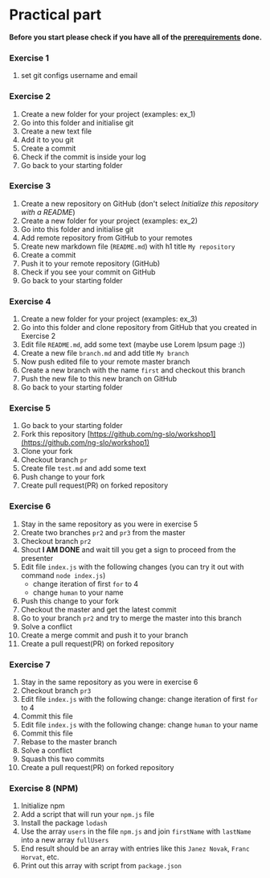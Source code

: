 # Practical part

**Before you start please check if you have all  of the [prerequirements](https://github.com/ng-slo/workshop/tree/master/01-basic-tools#prerequirements) done.**

### Exercise 1
1. set git configs username and email

### Exercise 2
1. Create a new folder for your project (examples: ex_1)
2. Go into this folder and initialise git
3. Create a new text file
4. Add it to you git
5. Create a commit
6. Check if the commit is inside your log
7. Go back to your starting folder

### Exercise 3
1. Create a new repository on GitHub (don't select *Initialize this repository with a README*)
2. Create a new folder for your project (examples: ex_2)
3. Go into this folder and initialise git
3. Add remote repository from GitHub to your remotes
4. Create new markdown file (`README.md`) with h1 title `My repository`
5. Create a commit
6. Push it to your remote repository (GitHub)
7. Check if you see your commit on GitHub
8. Go back to your starting folder

### Exercise 4
1. Create a new folder for your project (examples: ex_3)
2. Go into this folder and clone repository from GitHub that you created in Exercise 2
3. Edit file `README.md`, add some text (maybe use Lorem Ipsum page :))
4. Create a new file `branch.md` and add title `My branch`
5. Now push edited file to your remote master branch
6. Create a new branch with the name `first` and checkout this branch
7. Push the new file to this new branch on GitHub
8. Go back to your starting folder

### Exercise 5
1. Go back to your starting folder
2. Fork this repository [https://github.com/ng-slo/workshop1](https://github.com/ng-slo/workshop1)
3. Clone your fork
4. Checkout branch `pr`
5. Create file `test.md` and add some text
6. Push change to your fork
7. Create pull request(PR) on forked repository

### Exercise 6
1. Stay in the same repository as you were in exercise 5
2. Create two branches `pr2` and `pr3` from the master
3. Checkout branch `pr2`
4. Shout **I AM DONE** and wait till you get a sign to proceed from the presenter
5. Edit file `index.js` with the following changes (you can try it out with command `node index.js`)
    - change iteration of first `for` to 4
    - change `human` to your name
6. Push this change to your fork
7. Checkout the master and get the latest commit
8. Go to your branch `pr2` and try to merge the master into this branch
9. Solve a conflict
10. Create a merge commit and push it to your branch
11. Create a pull request(PR) on forked repository


### Exercise 7
1. Stay in the same repository as you were in exercise 6
2. Checkout branch `pr3`
3. Edit file `index.js` with the following change: change iteration of first `for` to 4
4. Commit this file
5. Edit file `index.js` with the following change: change `human` to your name
5. Commit this file
6. Rebase to the master branch
7. Solve a conflict
8. Squash this two commits 
9. Create a pull request(PR) on forked repository

### Exercise 8 (NPM)
1. Initialize npm
2. Add a script that will run your `npm.js` file
3. Install the package `lodash`
4. Use the array `users` in the file `npm.js` and join `firstName` with `lastName` into a new array `fullUsers`
5. End result should be an array with entries like this `Janez Novak`, `Franc Horvat`, etc.
6. Print out this array with script from `package.json`
